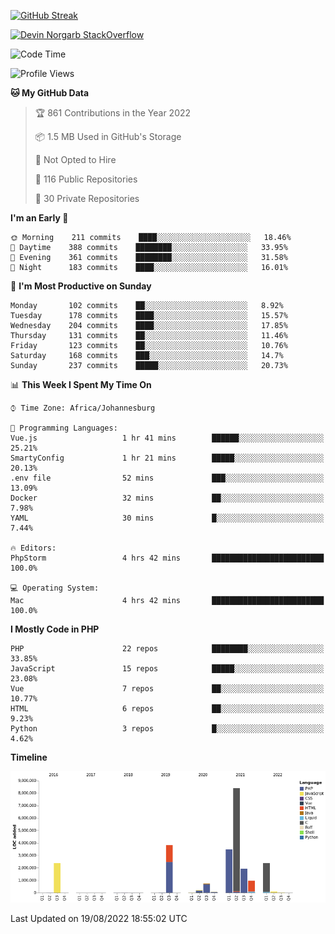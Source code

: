 
[![GitHub Streak](http://github-readme-streak-stats.herokuapp.com?user=DevinNorgarb&date_format=M%20j%5B%2C%20Y%5D)](https://git.io/streak-stats)


[![Devin Norgarb StackOverflow](https://github-readme-stackoverflow.vercel.app/?userID=4993755)](https://stackoverflow.com/users/4993755/devin-norgarb)

<!--START_SECTION:waka-->
![Code Time](http://img.shields.io/badge/Code%20Time-0%20secs-blue)

![Profile Views](http://img.shields.io/badge/Profile%20Views-1-blue)

**🐱 My GitHub Data** 

> 🏆 861 Contributions in the Year 2022
 > 
> 📦 1.5 MB Used in GitHub's Storage 
 > 
> 🚫 Not Opted to Hire
 > 
> 📜 116 Public Repositories 
 > 
> 🔑 30 Private Repositories  
 > 
**I'm an Early 🐤** 

```text
🌞 Morning    211 commits    ████░░░░░░░░░░░░░░░░░░░░░   18.46% 
🌆 Daytime    388 commits    ████████░░░░░░░░░░░░░░░░░   33.95% 
🌃 Evening    361 commits    ████████░░░░░░░░░░░░░░░░░   31.58% 
🌙 Night      183 commits    ████░░░░░░░░░░░░░░░░░░░░░   16.01%

```
📅 **I'm Most Productive on Sunday** 

```text
Monday       102 commits    ██░░░░░░░░░░░░░░░░░░░░░░░   8.92% 
Tuesday      178 commits    ████░░░░░░░░░░░░░░░░░░░░░   15.57% 
Wednesday    204 commits    ████░░░░░░░░░░░░░░░░░░░░░   17.85% 
Thursday     131 commits    ██░░░░░░░░░░░░░░░░░░░░░░░   11.46% 
Friday       123 commits    ██░░░░░░░░░░░░░░░░░░░░░░░   10.76% 
Saturday     168 commits    ███░░░░░░░░░░░░░░░░░░░░░░   14.7% 
Sunday       237 commits    █████░░░░░░░░░░░░░░░░░░░░   20.73%

```


📊 **This Week I Spent My Time On** 

```text
⌚︎ Time Zone: Africa/Johannesburg

💬 Programming Languages: 
Vue.js                   1 hr 41 mins        ██████░░░░░░░░░░░░░░░░░░░   25.21% 
SmartyConfig             1 hr 21 mins        █████░░░░░░░░░░░░░░░░░░░░   20.13% 
.env file                52 mins             ███░░░░░░░░░░░░░░░░░░░░░░   13.09% 
Docker                   32 mins             ██░░░░░░░░░░░░░░░░░░░░░░░   7.98% 
YAML                     30 mins             █░░░░░░░░░░░░░░░░░░░░░░░░   7.44%

🔥 Editors: 
PhpStorm                 4 hrs 42 mins       █████████████████████████   100.0%

💻 Operating System: 
Mac                      4 hrs 42 mins       █████████████████████████   100.0%

```

**I Mostly Code in PHP** 

```text
PHP                      22 repos            ████████░░░░░░░░░░░░░░░░░   33.85% 
JavaScript               15 repos            █████░░░░░░░░░░░░░░░░░░░░   23.08% 
Vue                      7 repos             ██░░░░░░░░░░░░░░░░░░░░░░░   10.77% 
HTML                     6 repos             ██░░░░░░░░░░░░░░░░░░░░░░░   9.23% 
Python                   3 repos             █░░░░░░░░░░░░░░░░░░░░░░░░   4.62%

```


**Timeline**

![Chart not found](https://raw.githubusercontent.com/DevinNorgarb/DevinNorgarb/main/charts/bar_graph.png) 


 Last Updated on 19/08/2022 18:55:02 UTC
<!--END_SECTION:waka-->


